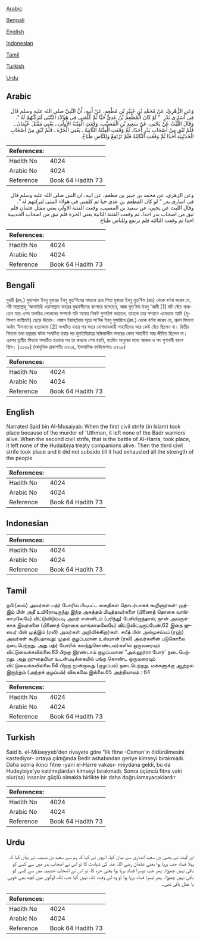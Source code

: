 [Arabic](#arabic)

[Bengali](#bengali)

[English](#english)

[Indonesian](#indonesian)

[Tamil](#tamil)

[Turkish](#turkish)

[Urdu](#urdu)

## Arabic


<div dir="rtl" lang="ar" style={{fontSize:'larger',backgroundColor:'#f8f9fa',padding:20}}>
وَعَنِ الزُّهْرِيِّ، عَنْ مُحَمَّدِ بْنِ جُبَيْرِ بْنِ مُطْعِمٍ، عَنْ أَبِيهِ، أَنَّ النَّبِيَّ صلى الله عليه وسلم قَالَ فِي أُسَارَى بَدْرٍ ‏ "‏ لَوْ كَانَ الْمُطْعِمُ بْنُ عَدِيٍّ حَيًّا ثُمَّ كَلَّمَنِي فِي هَؤُلاَءِ النَّتْنَى لَتَرَكْتُهُمْ لَهُ ‏"‏‏.‏ وَقَالَ اللَّيْثُ عَنْ يَحْيَى، عَنْ سَعِيدِ بْنِ الْمُسَيَّبِ، وَقَعَتِ الْفِتْنَةُ الأُولَى ـ يَعْنِي مَقْتَلَ عُثْمَانَ ـ فَلَمْ تُبْقِ مِنْ أَصْحَابِ بَدْرٍ أَحَدًا، ثُمَّ وَقَعَتِ الْفِتْنَةُ الثَّانِيَةُ ـ يَعْنِي الْحَرَّةَ ـ فَلَمْ تُبْقِ مِنْ أَصْحَابِ الْحُدَيْبِيَةِ أَحَدًا ثُمَّ وَقَعَتِ الثَّالِثَةُ فَلَمْ تَرْتَفِعْ وَلِلنَّاسِ طَبَاخٌ‏.‏
</div>
<div style={{backgroundColor:'#f8f9fa',padding:20, marginBottom: 10}}><table> <thead> <tr> <th>References:</th> <th></th> </tr> </thead> <tbody><tr><td>Hadith No</td><td>4024</td></tr><tr><td>Arabic No</td><td>4024</td></tr><tr><td>Reference</td><td>Book 64 Hadith 73</td></tr></tbody></table></div>


<div dir="rtl" lang="ar" style={{fontSize:'larger',backgroundColor:'#f8f9fa',padding:20}}>
وعن الزهري، عن محمد بن جبير بن مطعم، عن ابيه، ان النبي صلى الله عليه وسلم قال في اسارى بدر " لو كان المطعم بن عدي حيا ثم كلمني في هولاء النتنى لتركتهم له ". وقال الليث عن يحيى، عن سعيد بن المسيب، وقعت الفتنة الاولى يعني مقتل عثمان فلم تبق من اصحاب بدر احدا، ثم وقعت الفتنة الثانية يعني الحرة فلم تبق من اصحاب الحديبية احدا ثم وقعت الثالثة فلم ترتفع وللناس طباخ
</div>
<div style={{backgroundColor:'#f8f9fa',padding:20, marginBottom: 10}}><table> <thead> <tr> <th>References:</th> <th></th> </tr> </thead> <tbody><tr><td>Hadith No</td><td>4024</td></tr><tr><td>Arabic No</td><td>4024</td></tr><tr><td>Reference</td><td>Book 64 Hadith 73</td></tr></tbody></table></div>

## Bengali


<div dir="ltr" lang="bn" style={{fontSize:'larger',backgroundColor:'#f8f9fa',padding:20}}>
যুহরী (রহ.) মুহাম্মাদ ইবনু যুবায়র ইবনু মুত‘ঈমের মাধ্যমে তার পিতা যুবায়র ইবনু মুত‘ঈম (রাঃ) থেকে বর্ণনা করেন যে, নবী সাল্লাল্লাহু ‘আলাইহি ওয়াসাল্লাম বদরের যুদ্ধবন্দীদের ব্যাপারে বলেছেন, আজ মুত‘ঈম ইবনু ‘আদী [1] যদি বেঁচে থাকতেন আর এসব অপবিত্র লোকদের সম্পর্কে যদি আমার নিকট সুপারিশ করতেন, তাহলে তার সম্মানে এদেরকে আমি (মুক্তিপণ ব্যতীতই) ছেড়ে দিতাম। লায়স ইয়াহ্ইয়ার সূত্রে সা‘ঈদ ইবনু মুসায়্যিব (রহ.) থেকে বর্ণনা করেন যে, প্রথম ফিতনা অর্থাৎ ‘উসমানের হত্যাকান্ড [2] সংঘটিত হবার পর বদরে যোগদানকারী সাহাবীদের আর কেউ বেঁচে ছিলেন না। দ্বিতীয় ফিতনা তথা হাররার ঘটনা সংঘটিত হবার পর হুদাইবিয়াহর সন্ধিকালীন সময়ের কোন সাহাবীই আর জীবিত ছিলেন না। এরপর তৃতীয় ফিতনা সংঘটিত হওয়ার পর তা কখনো শেষ হয়নি, যতদিন মানুষের মধ্যে আকল ও সৎ গুণাবলী বহাল ছিল। [৩১৩৯] (আধুনিক প্রকাশনীঃ ৩৭২৪, ইসলামিক ফাউন্ডেশনঃ ৩৭২৮)
</div>
<div style={{backgroundColor:'#f8f9fa',padding:20, marginBottom: 10}}><table> <thead> <tr> <th>References:</th> <th></th> </tr> </thead> <tbody><tr><td>Hadith No</td><td>4024</td></tr><tr><td>Arabic No</td><td>4024</td></tr><tr><td>Reference</td><td>Book 64 Hadith 73</td></tr></tbody></table></div>

## English


<div dir="ltr" lang="en" style={{fontSize:'larger',backgroundColor:'#f8f9fa',padding:20}}>
Narrated Said bin Al-Musaiyab: When the first civil strife (in Islam) took place because of the murder of 'Uthman, it left none of the Badr warriors alive. When the second civil strife, that is the battle of Al-Harra, took place, it left none of the Hudaibiya treaty companions alive. Then the third civil strife took place and it did not subside till it had exhausted all the strength of the people
</div>
<div style={{backgroundColor:'#f8f9fa',padding:20, marginBottom: 10}}><table> <thead> <tr> <th>References:</th> <th></th> </tr> </thead> <tbody><tr><td>Hadith No</td><td>4024</td></tr><tr><td>Arabic No</td><td>4024</td></tr><tr><td>Reference</td><td>Book 64 Hadith 73</td></tr></tbody></table></div>

## Indonesian


<div dir="ltr" lang="id" style={{fontSize:'larger',backgroundColor:'#f8f9fa',padding:20}}>

</div>
<div style={{backgroundColor:'#f8f9fa',padding:20, marginBottom: 10}}><table> <thead> <tr> <th>References:</th> <th></th> </tr> </thead> <tbody><tr><td>Hadith No</td><td>4024</td></tr><tr><td>Arabic No</td><td>4024</td></tr><tr><td>Reference</td><td>Book 64 Hadith 73</td></tr></tbody></table></div>

## Tamil


<div dir="ltr" lang="ta" style={{fontSize:'larger',backgroundColor:'#f8f9fa',padding:20}}>
நபி (ஸல்) அவர்கள் பத்ர் போரில் பிடிபட்ட கைதிகள் தொடர்பாகக் கூறினார்கள்: முத்இம் பின் அதீ உயிரோடிருந்து இந்த அசுத்தம் பிடித்தவர்களை (பிணைத் தொகை வாங்காமலேயே) விட்டுவிடும்படி அவர் என்னிடம் (பரிந்து) பேசியிருந்தால், நான் அவருக்காக இவர்களை (பிணைத் தொகை வாங்காமலேயே) விட்டுவிட்டிருப்பேன்.62 இதை ஜுபைர் பின் முத்இம் (ரலி) அவர்கள் அறிவிக்கிறார்கள். சயீத் பின் அல்முசய்யப் (ரஹ்) அவர்கள் கூறியதாவது: முதல் குழப்பமான உஸ்மான் (ரலி) அவர்களின் படுகொலை நடைபெற்றது. அது பத்ர் போரில் கலந்துகொண்டவர்களில் ஒருவரையும் விட்டுவைக்கவில்லை.63 பிறகு இரண்டாம் குழப்பமான “அல்ஹர்ரா போர்' நடைபெற்றது. அது ஹுதைபியா உடன்படிக்கையில் பங்கு கொண்ட ஒருவரையும் விட்டுவைக்கவில்லை.64 பிறகு மூன்றாவது (குழப்பம்) நடைபெற்றது. மக்களுக்கு ஆற்றல் இருந்தும் (அந்தக் குழப்பம்) விலகவே இல்லை.65 அத்தியாயம் : 64
</div>
<div style={{backgroundColor:'#f8f9fa',padding:20, marginBottom: 10}}><table> <thead> <tr> <th>References:</th> <th></th> </tr> </thead> <tbody><tr><td>Hadith No</td><td>4024</td></tr><tr><td>Arabic No</td><td>4024</td></tr><tr><td>Reference</td><td>Book 64 Hadith 73</td></tr></tbody></table></div>

## Turkish


<div dir="ltr" lang="tr" style={{fontSize:'larger',backgroundColor:'#f8f9fa',padding:20}}>
Said b. el-Müseyyeb'den rivayete göre "ilk fitne -Osman'ın öldürülmesini kastediyor- ortaya çıktığında Bedir ashabından geriye kimseyi bırakmadı. Daha sonra ikinci fitne -yani el-Harre vakası- meydana geldi, bu da Hudeybiye'ye katılmışlardan kimseyi bırakmadı. Sonra üçüncü fitne vaki olur(sa) insanlar güçlü olmakla birlikte bir daha doğrulamayacaklardır
</div>
<div style={{backgroundColor:'#f8f9fa',padding:20, marginBottom: 10}}><table> <thead> <tr> <th>References:</th> <th></th> </tr> </thead> <tbody><tr><td>Hadith No</td><td>4024</td></tr><tr><td>Arabic No</td><td>4024</td></tr><tr><td>Reference</td><td>Book 64 Hadith 73</td></tr></tbody></table></div>

## Urdu


<div dir="rtl" lang="ur" style={{fontSize:'larger',backgroundColor:'#f8f9fa',padding:20}}>
اور لیث نے یحییٰ بن سعید انصاری سے بیان کیا، انہوں نے کہا کہ ہم سے سعید بن مسیب نے بیان کیا کہ پہلا فساد جب برپا ہوا یعنی عثمان رضی اللہ عنہ کی شہادت کا تو اس نے اصحاب بدر میں سے کسی کو باقی نہیں چھوڑا۔ پھر جب دوسرا فساد برپا ہوا یعنی حرہ کا، تو اس نے اصحاب حدیبیہ میں سے کسی کو باقی نہیں چھوڑا۔ پھر تیسرا فساد برپا ہوا تو وہ اس وقت تک نہیں گیا جب تک لوگوں میں کچھ بھی خوبی یا عقل باقی تھی۔
</div>
<div style={{backgroundColor:'#f8f9fa',padding:20, marginBottom: 10}}><table> <thead> <tr> <th>References:</th> <th></th> </tr> </thead> <tbody><tr><td>Hadith No</td><td>4024</td></tr><tr><td>Arabic No</td><td>4024</td></tr><tr><td>Reference</td><td>Book 64 Hadith 73</td></tr></tbody></table></div>